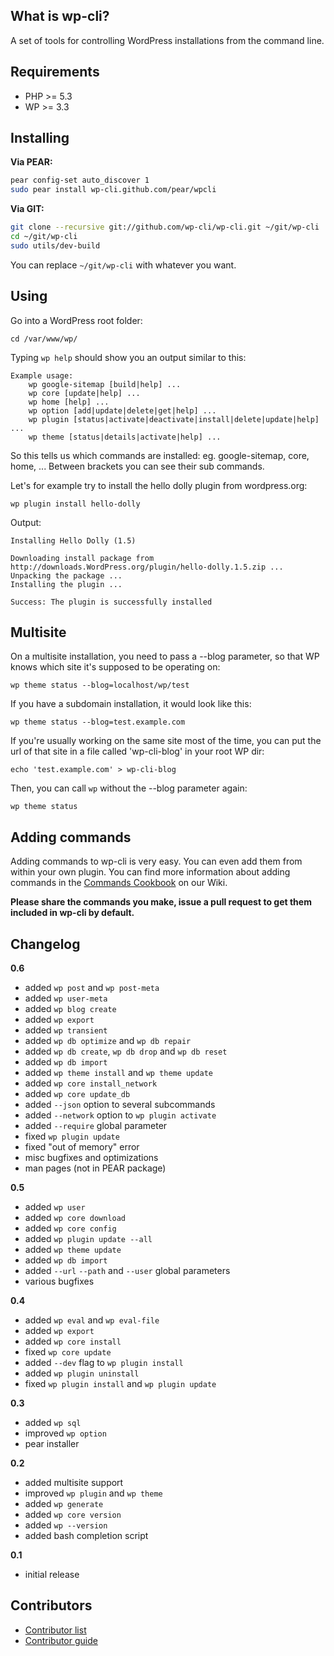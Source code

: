 What is wp-cli?
--------------

A set of tools for controlling WordPress installations from the command line.

Requirements
------------

* PHP >= 5.3
* WP >= 3.3

Installing
----------

**Via PEAR:**

```sh
pear config-set auto_discover 1
sudo pear install wp-cli.github.com/pear/wpcli
```

**Via GIT:**

```sh
git clone --recursive git://github.com/wp-cli/wp-cli.git ~/git/wp-cli
cd ~/git/wp-cli
sudo utils/dev-build
```

You can replace `~/git/wp-cli` with whatever you want.


Using
-----

Go into a WordPress root folder:

```
cd /var/www/wp/
```

Typing `wp help` should show you an output similar to this:

```
Example usage:
	wp google-sitemap [build|help] ...
	wp core [update|help] ...
	wp home [help] ...
	wp option [add|update|delete|get|help] ...
	wp plugin [status|activate|deactivate|install|delete|update|help] ...
	wp theme [status|details|activate|help] ...
```

So this tells us which commands are installed: eg. google-sitemap, core, home, ...
Between brackets you can see their sub commands. 

Let's for example try to install the hello dolly plugin from wordpress.org:

```
wp plugin install hello-dolly
```

Output:

```
Installing Hello Dolly (1.5)

Downloading install package from http://downloads.WordPress.org/plugin/hello-dolly.1.5.zip ...
Unpacking the package ...
Installing the plugin ...

Success: The plugin is successfully installed
```

Multisite
---------

On a multisite installation, you need to pass a --blog parameter, so that WP knows which site it's supposed to be operating on:

```
wp theme status --blog=localhost/wp/test
```

If you have a subdomain installation, it would look like this:

```
wp theme status --blog=test.example.com
```

If you're usually working on the same site most of the time, you can put the url of that site in a file called 'wp-cli-blog' in your root WP dir:

```
echo 'test.example.com' > wp-cli-blog
```

Then, you can call `wp` without the --blog parameter again:

```
wp theme status
```

Adding commands
---------------

Adding commands to wp-cli is very easy. You can even add them from within your own plugin.
You can find more information about adding commands in the [Commands Cookbook](https://github.com/wp-cli/wp-cli/wiki/Commands-Cookbook) on our Wiki.

**Please share the commands you make, issue a pull request to get them included in wp-cli by default.**

Changelog
---------------

**0.6**

- added `wp post` and `wp post-meta`
- added `wp user-meta`
- added `wp blog create`
- added `wp export`
- added `wp transient`
- added `wp db optimize` and `wp db repair`
- added `wp db create`, `wp db drop` and `wp db reset`
- added `wp db import`
- added `wp theme install` and `wp theme update`
- added `wp core install_network`
- added `wp core update_db`
- added `--json` option to several subcommands
- added `--network` option to `wp plugin activate`
- added `--require` global parameter
- fixed `wp plugin update`
- fixed "out of memory" error
- misc bugfixes and optimizations
- man pages (not in PEAR package)

**0.5**

- added `wp user`
- added `wp core download`
- added `wp core config`
- added `wp plugin update --all`
- added `wp theme update`
- added `wp db import`
- added `--url` `--path` and `--user` global parameters
- various bugfixes

**0.4**

- added `wp eval` and `wp eval-file`
- added `wp export`
- added `wp core install`
- fixed `wp core update`
- added `--dev` flag to `wp plugin install`
- added `wp plugin uninstall`
- fixed `wp plugin install` and `wp plugin update`

**0.3**

- added `wp sql`
- improved `wp option`
- pear installer

**0.2**

- added multisite support
- improved `wp plugin` and `wp theme`
- added `wp generate`
- added `wp core version`
- added `wp --version`
- added bash completion script

**0.1**

- initial release

Contributors
------------

- [Contributor list](https://github.com/wp-cli/wp-cli/contributors)
- [Contributor guide](https://github.com/wp-cli/wp-cli/wiki/Commands-Cookbook)

